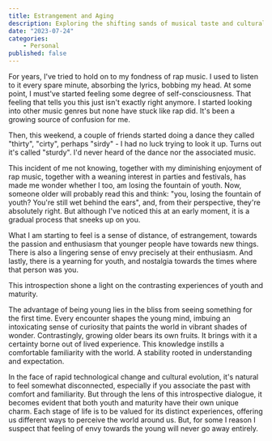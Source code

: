 ```yaml
---
title: Estrangement and Aging
description: Exploring the shifting sands of musical taste and cultural engagement.
date: "2023-07-24"
categories: 
    - Personal
published: false
---
```


For years, I've tried to hold on to my fondness of rap music. I used to listen to it every spare minute, absorbing the lyrics, bobbing my head. At some point, I must've started feeling some degree of self-consciousness. That feeling that tells you this just isn't exactly right anymore. I started looking into other music genres but none have stuck like rap did. It's been a growing source of confusion for me.

Then, this weekend, a couple of friends started doing a dance they called "thirty", "cirty", perhaps "sirdy" - I had no luck trying to look it up. Turns out it's called "sturdy". I'd never heard of the dance nor the associated music.

This incident of me not knowing, together with my diminishing enjoyment of rap music, together with a weaning interest in parties and festivals, has made me wonder whether I too, am losing the fountain of youth. Now, someone older will probably read this and think: "you, losing the fountain of youth? You're still wet behind the ears", and, from their perspective, they're absolutely right. But although I've noticed this at an early moment, it is a gradual process that sneeks up on you.

What I am starting to feel is a sense of distance, of estrangement, towards the passion and enthusiasm that younger people have towards new things. There is also a lingering sense of envy precisely at their enthusiasm. And lastly, there is a yearning for youth, and nostalgia towards the times where that person was you.

This introspection shone a light on the contrasting experiences of youth and maturity.

The advantage of being young lies in the bliss from seeing something for the first time. Every encounter shapes the young mind, imbuing an intoxicating sense of curiosity that paints the world in vibrant shades of wonder. Contrastingly, growing older bears its own fruits. It brings with it a certainty borne out of lived experience. This knowledge instills a comfortable familiarity with the world. A stability rooted in understanding and expectation.

In the face of rapid technological change and cultural evolution, it's natural to feel somewhat disconnected, especially if you associate the past with comfort and familiarity. But through the lens of this introspective dialogue, it becomes evident that both youth and maturity have their own unique charm. Each stage of life is to be valued for its distinct experiences, offering us different ways to perceive the world around us. But, for some I reason I suspect that feeling of envy towards the young will never go away entirely.  